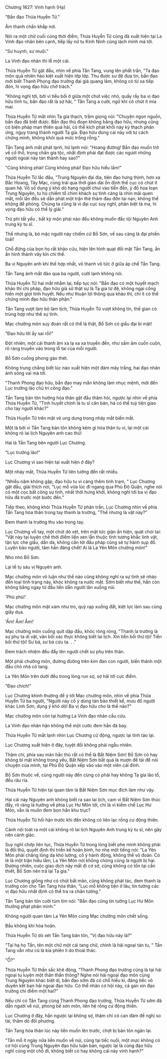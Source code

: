 




Chương 1627: Vinh hạnh (Hạ)


"Bần đạo Thừa Huyễn Tử."

Âm thanh chấn khắp nơi.

Nói ra một chữ cuối cùng thời điểm, Thừa Huyễn Tử cũng đã xuất hiện tại La Vinh đạo nhân bên cạnh, tiếp lấy nữ tu Kính Ninh cũng lách mình mà tới.

"Sư huynh, sư muội."

La Vinh đạo nhân thi lễ một cái.

Thừa Huyễn Tử gật đầu, nhìn về phía Tần Tang, vung lên phất trần, "Ta đạo môn quả nhiên hào kiệt xuất hiện lớp lớp. Thu được sư đệ đưa tin, bần đạo mới biết Thanh Phong đạo trưởng đại giá quang lâm, không có từ xa tiếp đón, hi vọng đạo hữu chớ trách."

"Không nghĩ tới, bởi vì tiểu bối ở giữa một chút việc nhỏ, quấy rầy ba vị đạo hữu tĩnh tu, bần đạo rất là sợ hãi, " Tần Tang a cười, ngữ khí có chút ít mỉa mai.

Thừa Huyễn Tử mắt nhìn Tạ gia thạch, trầm giọng nói: "Chuyện ngọn nguồn, bần đạo đã biết được. Bần đạo thủ đoạn không bằng đạo hữu, nhưng cũng có biện pháp man thiên quá hải, có thể kích phát khối này kỳ thạch phản ứng, ngụy trang thành người Tạ gia. Đạo hữu dùng cái này với tư cách chứng minh, không khỏi quá mức trống rỗng."

Tần Tang ánh mắt phát lạnh, hừ lạnh nói: "Hoang đường! Bần đạo muốn trở về cố thổ, trọng chấn gia tộc, nhất định phải đạt được các ngươi những người ngoài này tán thành hay sao?"

"Cũng không phải! Cũng không phải! Đạo hữu hiểu lầm!"

Thừa Huyễn Tử lắc đầu, "Trung Nguyên đại địa, tiên đạo hưng thịnh, hơn xa Bắc Hoang, Tây Mạc, cùng trải qua thời gian dài ổn định thế cục có chút ít quan hệ. Vô số dụng ý khó dò hạng người chui vào tiến đến, ý đồ họa loạn Trung Nguyên, tu hú chiếm tổ chim khách sự tình càng là nhìn mãi quen mắt, mỗi lần đều sẽ dẫn phát một trận thê thảm đau đớn tai nạn, không thể không đề phòng. Chúng ta cũng là vì đại cục suy nghĩ, phân biệt tà ma, hi vọng đạo hữu có thể lý giải."

Trừ phi tất yếu , bất kỳ môn phái nào đều không muốn đắc tội Nguyên Anh trung kỳ tu sĩ.

Thế nhưng là, bỏ mặc người này chiếm cứ Bồ Sơn, về sau càng là đại phiền toái!

Chỗ đứng của bọn họ rất khảo cứu, hiện lên hình quạt đối mặt Tần Tang, ẩn ẩn hình thành vây kín chi thế.

Ba vị Nguyên anh khí thế hợp nhất, vô thanh vô tức ở giữa áp chế Tần Tang.

Tần Tang ánh mắt đảo qua ba người, cười lạnh không nói.

Thừa Huyễn Tử hai mắt nhắm lại, tiếp tục nói: "Bần đạo có một huyết mạch khảo thí chi pháp, đạo hữu giả sử thật sự là Tạ gia tử đệ, không ngại cống hiến một giọt tinh huyết. Nếu như thuận lợi thông qua khảo thí, chí ít có thể chứng minh đạo hữu thân phận."

Tần Tang vượt làm bộ làm tịch, Thừa Huyễn Tử vượt không tin, thế gian có trùng hợp như thế sự tình.

Mạc chưởng môn suy đoán rất có thể là thật, Bồ Sơn có giấu đại bí mật!

"Đạo hữu lời ấy sai rồi!"

Đột nhiên, một cái thanh âm xa lạ xa xa truyền đến, như sấm âm cuồn cuộn, rõ ràng truyền vào trong lỗ tai của mỗi người.

Bồ Sơn cuồng phong gào thét.

Không trung chẳng biết lúc nào xuất hiện một đám mây trắng, hai đạo nhân ảnh sóng vai mà tới.

"Thanh Phong đạo hữu, bần đạo may mắn không làm nhục mệnh, mời đến Lục trưởng lão chủ trì công đạo."

Tần Tang bản tôn hướng hóa thân gật đầu thăm hỏi, ngược lại nhìn về phía Thừa Huyễn Tử, "Tinh huyết chính là tu sĩ căn bản, há có thể tuỳ tiện giao cho tay người khác?"

Thừa Huyễn Tử trên mặt vẻ ung dung trong nháy mắt biến mất.

Một là bởi vì Tần Tang bản tôn không kém gì hóa thân tu vi, lại một cái không rõ lai lịch Nguyên anh cao thủ!

Hai là Tần Tang bên người Lục Chương.

"Lục trưởng lão!"

Lục Chương vì sao hiện tại xuất hiện ở đây?

Một nháy mắt, Thừa Huyễn Tử liên tưởng đến rất nhiều.

"Nhiều năm không gặp, đạo hữu tu vi càng thêm tinh trạm, " Lục Chương gật đầu, giải thích nói, "Lục mỗ vừa lúc đi ngang qua Phù Độ Quận, nghe nói có một cọc bất công sự tình, nhất thời hưng khởi, không nghĩ tới ba vị đạo hữu đã trước một bước đến."

Tiếp theo, không khỏi Thừa Huyễn Tử phân trần, Lục Chương nhìn về phía Tần Tang hóa thân trong tay thanh la trướng, "Thế nhưng là vật này?"

Đem thanh la trướng thu vào trong tay.

Lục Chương vỗ tay, một chút dò xét, trên mặt tức giận ẩn hiện, quát chói tai: "Vật này tại luyện chế thời điểm liền xen lẫn thuộc tính tương khắc linh vật, tận lực che giấu, dần dà, không cần tới đấu pháp cũng sẽ tự hành sụp đổ. Luyện bảo người, tâm hắn đáng chết! Ai là La Yên Môn chưởng môn!"

Nho nhỏ Bồ Sơn.

Lại tề tụ sáu vị Nguyên anh.

Mạc chưởng môn vô luận như thế nào cũng không nghĩ ra sự tình sẽ nháo đến loại tình trạng này, khóc không ra nước mắt. Sớm biết như thế, hắn còn không bằng ngay từ đầu liền dẫn người lăn xuống núi.

'Phù phù!'

Mạc chưởng môn mặt xám như tro, quỳ rạp xuống đất, kiệt lực làm sau cùng giãy dụa.

'Ầm! Ầm! Ầm!'

Mạc chưởng môn cuống quít dập đầu, khóc ròng ròng, "Thanh la trướng là sư phụ ta di vật, vãn bối xác thực không biết lai lịch. Xin tiền bối thứ tội! Tiền bối thứ tội! Sư bá, sư bá cứu ta. . ."

Đem trách nhiệm đều đẩy lên người chết sư phụ trên thân.

Một phái chưởng môn, đường đường trên kim đan con người, biến thành một đầu chó nhà có tang.

La Yên Môn trên dưới đều trong lòng run sợ, sợ hãi tới cực điểm.

"Đạo chích!"

Lục Chương khinh thường để ý tới Mạc chưởng môn, nhìn về phía Thừa Huyễn Tử ba người, "Người này cố ý dùng tàn bảo thiết kế, mưu đồ người khác Linh Sơn, dụng ý khó dò! Ba vị đạo hữu cho là thế nào?"

Mạc chưởng môn còn tại hướng La Vinh đạo nhân cầu cứu.

La Vinh đạo nhân hận không thể một cước đem hắn đá bay.

Thừa Huyễn Tử mắt lạnh nhìn Lục Chương cử động, ngược lại tỉnh táo lại.

Lục Chương xuất hiện ở đây, tuyệt đối không phải ngẫu nhiên.

Thậm chí, phía sau màn hắc thủ rất có thể là Bất Niệm Sơn! Bồ Sơn có hay không bí mật không trọng yếu, Bất Niệm Sơn bất quá là mượn đề tài để nói chuyện của mình, tại Phù Độ Quận xếp vào vào một viên cái đinh.

Bồ Sơn thuộc về, cùng người này đến cùng có phải hay không Tạ gia lão tổ, đều râu ria.

Thừa Huyễn Tử hiện tại quan tâm là Bất Niệm Sơn mục đích làm như vậy.

Hai cái này Nguyên anh không biết ra sao lai lịch, cam vì Bất Niệm Sơn thúc đẩy, rõ ràng là hướng về phía Lục Hư Môn tới, chỉ là vì kiềm chế Lục Hư Môn, vẫn là muốn đem bọn hắn khu trục?

Thừa Huyễn Tử hối hận trước khi đến không có liên lạc rồng cư động thiên.

Cảnh nội toát ra một cái không rõ lai lịch Nguyên Anh trung kỳ tu sĩ, nên gây nên cảnh giác.

Suy nghĩ chớp liên tục, Thừa Huyễn Tử trong lòng biết phe mình không phải là đối thủ, quyết định thi triển kế hoãn binh, ho nhẹ một tiếng nói: "La Yên Môn phải chăng lòng dạ khó lường, cố ý hành động, không thể võ đoán. Có lẽ là một trận hiểu lầm, La Yên Môn nói không chừng cũng là người bị hại. Đương nhiên, cuộc giao dịch này mất đi cơ sở, cũng không có tồn tại cần thiết, Bồ Sơn nên trả lại Tạ gia."

Lục Chương giống như có chút bất mãn, cũng không phát tác, đem thanh la trướng còn cho Tần Tang hóa thân, "Lục mỗ không tiện ở lâu, tin tưởng các vị đạo hữu nhất định có thể tra ra chân tướng."

Tần Tang bản tôn cười tủm tỉm nói: "Bần đạo cũng tin tưởng Lục Hư Môn thưởng phạt phân minh."

Không người quan tâm La Yên Môn cùng Mạc chưởng môn chết sống.

Bầu không khí hòa hoãn.

Thừa Huyễn Tử dò xét Tần Tang bản tôn, "Vị đạo hữu này là?"

"Tại hạ họ Tần, tên một chữ một cái tang chữ, chính là hải ngoại tán tu, " Tần Tang vẫn như cũ là kia phiên lí do thoái thác.

"Ồ?"

Thừa Huyễn Tử thần sắc khẽ động, "Thanh Phong đạo trưởng cũng là tại hải ngoại tu luyện một thân thần thông? Nghe nói hải ngoại đạo môn cùng Trung Nguyên khác biệt dị, bần đạo sớm đã có chỗ hiếu kì, đáng tiếc vô duyên kết bạn hải ngoại đạo hữu. Có thể nhân cơ hội này, cả gan xin đạo trưởng chỉ điểm một hai?"

Nếu chỉ có Tần Tang cùng Thanh Phong đạo trưởng, Thừa Huyễn Tử sớm đã dẫn người về núi, phong bế sơn môn, liên hệ rồng cư động thiên.

Lục Chương ở đây, hắn ngược lại không sợ, thậm chí có can đảm đề nghị so tài, thăm dò đối phương.

Tần Tang hóa thân lúc này liền muốn lên trước, chợt bị bản tôn ngăn lại.

"Tần mỗ ít ngày nữa liền muốn về núi, cũng tại tiếc nuối, một mực không có cơ hội cùng Trung Nguyên đạo hữu luận bàn, ngược lại là cùng đạo hữu nghĩ cùng một chỗ đi, không biết có hay không cái này vinh hạnh?"




